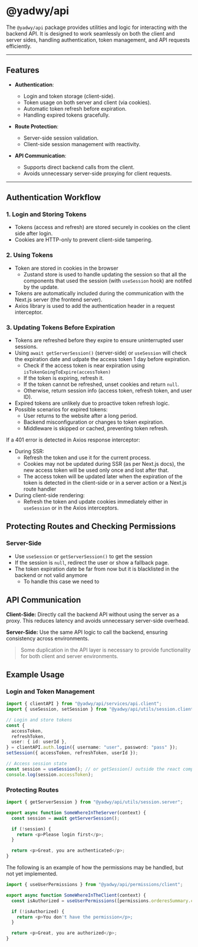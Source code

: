 # @yadwy/api

The `@yadwy/api` package provides utilities and logic for interacting with the backend API. It is designed to work seamlessly on both the client and server sides, handling authentication, token management, and API requests efficiently.

---

## Features

- **Authentication**:

  - Login and token storage (client-side).
  - Token usage on both server and client (via cookies).
  - Automatic token refresh before expiration.
  - Handling expired tokens gracefully.

- **Route Protection**:

  - Server-side session validation.
  - Client-side session management with reactivity.

- **API Communication**:
  - Supports direct backend calls from the client.
  - Avoids unnecessary server-side proxying for client requests.

---

## Authentication Workflow

### 1. Login and Storing Tokens

- Tokens (access and refresh) are stored securely in cookies on the client side after login.
- Cookies are HTTP-only to prevent client-side tampering.

### 2. Using Tokens

- Token are stored in cookies in the browser
  - Zustand store is used to handle updating the session so that all the components that used the session (with `useSession` hook) are notifed by the update.
- Tokens are automatically included during the communication with the Next.js server (the frontend server).
- Axios library is used to add the authentication header in a request interceptor.

### 3. Updating Tokens Before Expiration

- Tokens are refreshed before they expire to ensure uninterrupted user sessions.
- Using `await getServerSession()` (server-side) or `useSession` will check the expiration date and udpate the access token 1 day before expiration.
  - Check if the access token is near expiration using `isTokenGoingToExpire(accessToken)`
  - If the token is expiring, refresh it.
  - If the token cannot be refreshed, unset cookies and return `null`.
  - Otherwise, return session info (access token, refresh token, and user ID).
- Expired tokens are unlikely due to proactive token refresh logic.
- Possible scenarios for expired tokens:
  - User returns to the website after a long period.
  - Backend misconfiguration or changes to token expiration.
  - Middleware is skipped or cached, preventing token refresh.

If a 401 error is detected in Axios response interceptor:

- During SSR:
  - Refresh the token and use it for the current process.
  - Cookies may not be updated during SSR (as per Next.js docs), the new access token will be used only once and lost after that.
  - The access token will be updated later when the expiration of the token is detected in the client-side or in a server action or a Next.js route handler
- During client-side rendering:
  - Refresh the token and update cookies immediately either in `useSession` or in the Axios interceptors.

## Protecting Routes and Checking Permissions

### Server-Side

- Use `useSession` or `getServerSession()` to get the session
- If the session is `null`, redirect the user or show a fallback page.
- The token expiration date be far from now but it is blacklisted in the backend or not valid anymore
  - To handle this case we need to

## API Communication

**Client-Side:** Directly call the backend API without using the server as a proxy. This reduces latency and avoids unnecessary server-side overhead.

**Server-Side:** Use the same API logic to call the backend, ensuring consistency across environments.

> Some duplication in the API layer is necessary to provide functionality for both client and server environments.

## Example Usage

### Login and Token Management

```typescript
import { clientAPI } from "@yadwy/api/services/api.client";
import { useSession, setSession } from "@yadwy/api/utils/session.client";

// Login and store tokens
const {
  accessToken,
  refreshToken,
  user: { id: userId },
} = clientAPI.auth.login({ username: "user", password: "pass" });
setSession({ accessToken, refreshToken, userId });

// Access session state
const session = useSession(); // or getSession() outside the react components
console.log(session.accessToken);
```

### Protecting Routes

```typescript
import { getServerSession } from "@yadwy/api/utils/session.server";

export async function SomeWhereInTheServer(context) {
  const session = await getServerSession();

  if (!session) {
    return <p>Please login first</p>;
  }

  return <p>Great, you are authenticated</p>;
}
```

The following is an example of how the permissions may be handled, but not yet implemented.

```typescript
import { useUserPermissions } from "@yadwy/api/permissions/client";

export async function SomeWhereInTheClient(context) {
  const isAuthorized = useUserPermissions([permissions.orderesSummary.canView]);

  if (!isAuthorized) {
    return <p>You don't have the permission</p>;
  }

  return <p>Great, you are authorized</p>;
}
```
